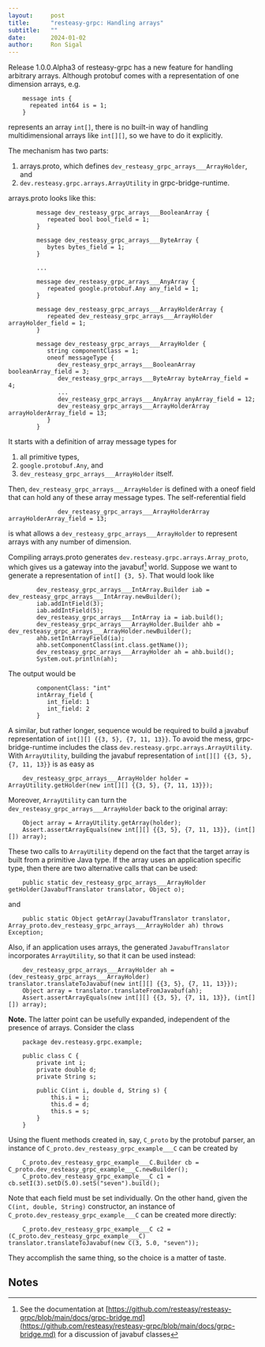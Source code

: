 ```yaml
---
layout:     post
title:      "resteasy-grpc: Handling arrays"
subtitle:   ""
date:       2024-01-02
author:     Ron Sigal
---
```


Release 1.0.0.Alpha3 of resteasy-grpc has a new feature for handling arbitrary arrays. Although protobuf comes
with a representation of one dimension arrays, e.g.

```
    message ints {
      repeated int64 is = 1;
    }
```

represents an array `int[]`, there is no built-in way of handling multidimensional arrays like `int[][]`, so we
have to do it explicitly.

The mechanism has two parts:

1. arrays.proto, which defines `dev_resteasy_grpc_arrays___ArrayHolder`, and
2. `dev.resteasy.grpc.arrays.ArrayUtility` in grpc-bridge-runtime.

arrays.proto looks like this:

```
        message dev_resteasy_grpc_arrays___BooleanArray {
           repeated bool bool_field = 1;
        }

        message dev_resteasy_grpc_arrays___ByteArray {
           bytes bytes_field = 1;
        }

        ...

        message dev_resteasy_grpc_arrays___AnyArray {
           repeated google.protobuf.Any any_field = 1;
        }

        message dev_resteasy_grpc_arrays___ArrayHolderArray {
           repeated dev_resteasy_grpc_arrays___ArrayHolder arrayHolder_field = 1;
        }

        message dev_resteasy_grpc_arrays___ArrayHolder {
           string componentClass = 1;
           oneof messageType {
              dev_resteasy_grpc_arrays___BooleanArray booleanArray_field = 3;
              dev_resteasy_grpc_arrays___ByteArray byteArray_field = 4;
              ...
              dev_resteasy_grpc_arrays___AnyArray anyArray_field = 12;
              dev_resteasy_grpc_arrays___ArrayHolderArray arrayHolderArray_field = 13;
           }
        }

```
It starts with a definition of array message types for

1. all primitive types,
2. `google.protobuf.Any`, and
3. `dev_resteasy_grpc_arrays___ArrayHolder` itself.

Then, `dev_resteasy_grpc_arrays___ArrayHolder` is defined with a oneof field that can
hold any of these array message types. The self-referential field

```
              dev_resteasy_grpc_arrays___ArrayHolderArray arrayHolderArray_field = 13;
```
is what allows a `dev_resteasy_grpc_arrays___ArrayHolder` to represent arrays with any number of
dimension.

Compiling arrays.proto generates `dev.resteasy.grpc.arrays.Array_proto`, which gives us a
gateway into the javabuf[^javabuf] world. Suppose we want to generate a representation of
`int[] {3, 5}`. That would look like

```
        dev_resteasy_grpc_arrays___IntArray.Builder iab = dev_resteasy_grpc_arrays___IntArray.newBuilder();
        iab.addIntField(3);
        iab.addIntField(5);
        dev_resteasy_grpc_arrays___IntArray ia = iab.build();
        dev_resteasy_grpc_arrays___ArrayHolder.Builder ahb = dev_resteasy_grpc_arrays___ArrayHolder.newBuilder();
        ahb.setIntArrayField(ia);
        ahb.setComponentClass(int.class.getName());
        dev_resteasy_grpc_arrays___ArrayHolder ah = ahb.build();
        System.out.println(ah);
```

The output would be

```
        componentClass: "int"
        intArray_field {
           int_field: 1
           int_field: 2
        }
```
A similar, but rather longer, sequence would be required to build a javabuf representation of `int[][] {{3, 5}, {7, 11, 13}}`.
To avoid the mess, grpc-bridge-runtime includes the class `dev.resteasy.grpc.arrays.ArrayUtility`. With `ArrayUtility`, 
building the javabuf representation of `int[][] {{3, 5}, {7, 11, 13}}` is as easy as

        dev_resteasy_grpc_arrays___ArrayHolder holder = ArrayUtility.getHolder(new int[][] {{3, 5}, {7, 11, 13}});
        
Moreover, `ArrayUtility` can turn the `dev_resteasy_grpc_arrays___ArrayHolder` back to the original array:

        Object array = ArrayUtility.getArray(holder);
        Assert.assertArrayEquals(new int[][] {{3, 5}, {7, 11, 13}}, (int[][]) array);
        
These two calls to `ArrayUtility` depend on the fact that the target array is built from a primitive Java type. If the
array uses an application specific type, then there are two alternative calls that can be used:

        public static dev_resteasy_grpc_arrays___ArrayHolder getHolder(JavabufTranslator translator, Object o);
    
and

        public static Object getArray(JavabufTranslator translator, Array_proto.dev_resteasy_grpc_arrays___ArrayHolder ah) throws Exception;

Also, if an application uses arrays, the generated `JavabufTranslator` incorporates `ArrayUtility`, so that it can be
used instead:

        dev_resteasy_grpc_arrays___ArrayHolder ah = (dev_resteasy_grpc_arrays___ArrayHolder) translator.translateToJavabuf(new int[][] {{3, 5}, {7, 11, 13}});
        Object array = translator.translateFromJavabuf(ah);
        Assert.assertArrayEquals(new int[][] {{3, 5}, {7, 11, 13}}, (int[][]) array);
        
**Note.** The latter point can be usefully expanded, independent of the presence of arrays. Consider the class

        package dev.resteasy.grpc.example;

        public class C {
            private int i;
            private double d;
            private String s;

            public C(int i, double d, String s) {
                this.i = i;
                this.d = d;
                this.s = s;
            }
        }

Using the fluent methods created in, say, `C_proto` by the protobuf parser, an instance of 
`C_proto.dev_resteasy_grpc_example___C` can be created by

        C_proto.dev_resteasy_grpc_example___C.Builder cb = C_proto.dev_resteasy_grpc_example___C.newBuilder();
        C_proto.dev_resteasy_grpc_example___C c1 = cb.setI(3).setD(5.0).setS("seven").build();
        
Note that each field must be set individually. On the other hand, given the `C(int, double, String)` constructor,
an instance of `C_proto.dev_resteasy_grpc_example___C` can be created more directly:

    	C_proto.dev_resteasy_grpc_example___C c2 = (C_proto.dev_resteasy_grpc_example___C) translator.translateToJavabuf(new C(3, 5.0, "seven"));

They accomplish the same thing, so the choice is a matter of taste.
        
## Notes

[^javabuf]: See the documentation at [https://github.com/resteasy/resteasy-grpc/blob/main/docs/grpc-bridge.md](https://github.com/resteasy/resteasy-grpc/blob/main/docs/grpc-bridge.md)
            for a discussion of javabuf classes
